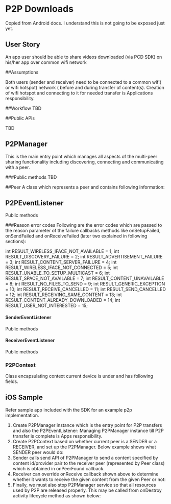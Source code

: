 # P2P Downloads 

Copied from Android docs. I understand this is not going to be exposed just yet. 

## User Story
An app user should be able to share videos downloaded (via PCD SDK) on his/her app over common wifi network##Assumptions
Both users (sender and receiver) need to be connected to a common wifi( or wifi hotspot) network ( before and during transfer of content(s). Creation of wifi hotspot and connecting to it for needed transfer is Applications responsibility.

##Workflow 
TBD

##Public APIs
TBD

## P2PManagerThis is the main entry point which manages all aspects of the multi-peer sharing functionality including discovering, connecting and communicating with a peer.

###Public methodsTBD

##Peer
A class which represents a peer and contains following information:
## P2PEventListener

Public methods

###Reason error codesFollowing are the error codes which are passed to the reason parameter of the failure callbacks methods like onSetupFailed, onSendFailed and onReceiveFailed (later two explained in following sections):

int  RESULT_WIRELESS_IFACE_NOT_AVAILABLE  = 1; int  RESULT_DISCOVERY_FAILURE  = 2;int  RESULT_ADVERTISEMENT_FAILURE  = 3;int  RESULT_CONTENT_SERVER_FAILURE  = 4;int  RESULT_WIRELESS_IFACE_NOT_CONNECTED  = 5; int  RESULT_UNABLE_TO_SETUP_MULTICAST  = 6;int  RESULT_SPACE_NOT_AVAILABLE  = 7;int  RESULT_CONTENT_UNAVAILABLE  = 8;int  RESULT_NO_FILES_TO_SEND  = 9;int  RESULT_GENERIC_EXCEPTION  = 10;int  RESULT_RECEIVE_CANCELLED  = 11;int  RESULT_SEND_CANCELLED  = 12;int  RESULT_RECEIVING_SAME_CONTENT  = 13;
 int  RESULT_CONTENT_ALREADY_DOWNLOADED  = 14; int  RESULT_USER_NOT_INTERESTED  = 15;

#### SenderEventListener
Public methods

#### ReceiverEventListener
Public methods

### P2PContext
Class encapsulating context current device is under and has following fields. 
## iOS SampleRefer  sample app included with the SDK for an example p2p implementation.

1. Create P2PManager instance which is the entry point for P2P transfers and also the P2PEventListener: Managing P2PManager instance till P2P transfer is complete is Apps responsibility.
2. Create P2PContext based on whether current peer is a SENDER or a RECEIVER, and set up the P2PManager. Below example shows what SENDER peer would do:
3. Sender calls send API of P2PManager to send a content specified by content id/provider pair to the receiver peer (represented by Peer class) which is obtained in onPeerFound callback.
4. Receiver can override onReceive callback shown above to determine whether it wants to receive the given content from the given Peer or not:
5. Finally, we must also stop P2PManager service so that all resources used by P2P are released properly. This may be called from onDestroy activity lifecycle method as shown below:


